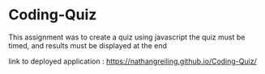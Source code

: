 # Coding-Quiz
This assignment was to create a quiz using javascript
the quiz must be timed, and results must be displayed at the end


link to deployed application : https://nathangreiling.github.io/Coding-Quiz/
